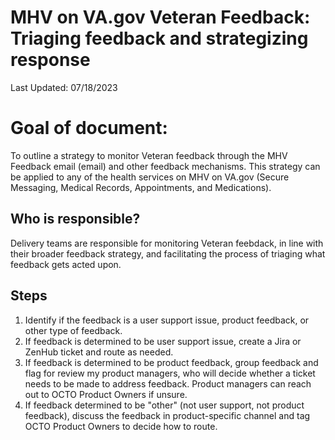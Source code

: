 # MHV on VA.gov Veteran Feedback: Triaging feedback and strategizing response
Last Updated: 07/18/2023

# Goal of document: 
To outline a strategy to monitor Veteran feedback through the MHV Feedback email (email) and other feedback mechanisms. This strategy can be applied to any of the health services on MHV on VA.gov (Secure Messaging, Medical Records, Appointments, and Medications). 

## Who is responsible? 
Delivery teams are responsible for monitoring Veteran feebdack, in line with their broader feedback strategy, and facilitating the process of triaging what feedback gets acted upon. 

## Steps 
1. Identify if the feedback is a user support issue, product feedback, or other type of feedback.
2. If feedback is determined to be user support issue, create a Jira or ZenHub ticket and route as needed.
3. If feedback is determined to be product feedback, group feedback and flag for review my product managers, who will decide whether a ticket needs to be made to address feedback. Product managers can reach out to OCTO Product Owners if unsure.
4. If feedback determined to be "other" (not user support, not product feedback), discuss the feedback in product-specific channel and tag OCTO Product Owners to decide how to route.
